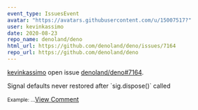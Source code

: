 ```yaml
---
event_type: IssuesEvent
avatar: "https://avatars.githubusercontent.com/u/15007517?"
user: kevinkassimo
date: 2020-08-23
repo_name: denoland/deno
html_url: https://github.com/denoland/deno/issues/7164
repo_url: https://github.com/denoland/deno
---
```


<a href='https://github.com/kevinkassimo' target='_blank'>kevinkassimo</a> open issue <a href='https://github.com/denoland/deno/issues/7164' target='_blank'>denoland/deno#7164</a>.

<p>Signal defaults never restored after `sig.dispose()` called</p><small>Example:...</small><a href='https://github.com/denoland/deno/issues/7164' target='_blank'>View Comment</a>